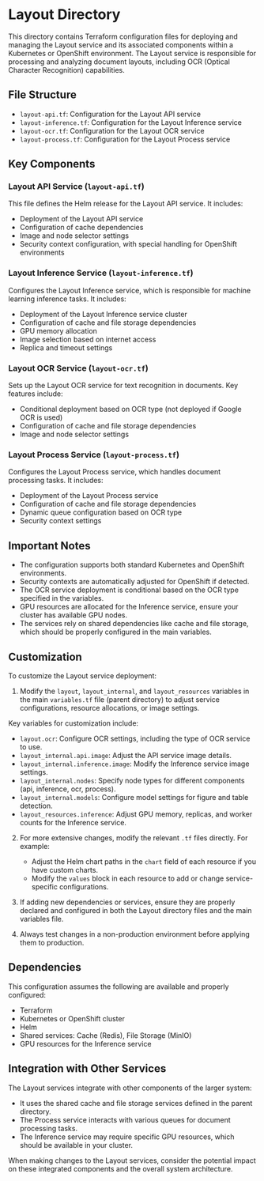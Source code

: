 # Layout Directory

This directory contains Terraform configuration files for deploying and managing the Layout service and its associated components within a Kubernetes or OpenShift environment. The Layout service is responsible for processing and analyzing document layouts, including OCR (Optical Character Recognition) capabilities.

## File Structure

- `layout-api.tf`: Configuration for the Layout API service
- `layout-inference.tf`: Configuration for the Layout Inference service
- `layout-ocr.tf`: Configuration for the Layout OCR service
- `layout-process.tf`: Configuration for the Layout Process service

## Key Components

### Layout API Service (`layout-api.tf`)

This file defines the Helm release for the Layout API service. It includes:
- Deployment of the Layout API service
- Configuration of cache dependencies
- Image and node selector settings
- Security context configuration, with special handling for OpenShift environments

### Layout Inference Service (`layout-inference.tf`)

Configures the Layout Inference service, which is responsible for machine learning inference tasks. It includes:
- Deployment of the Layout Inference service cluster
- Configuration of cache and file storage dependencies
- GPU memory allocation
- Image selection based on internet access
- Replica and timeout settings

### Layout OCR Service (`layout-ocr.tf`)

Sets up the Layout OCR service for text recognition in documents. Key features include:
- Conditional deployment based on OCR type (not deployed if Google OCR is used)
- Configuration of cache and file storage dependencies
- Image and node selector settings

### Layout Process Service (`layout-process.tf`)

Configures the Layout Process service, which handles document processing tasks. It includes:
- Deployment of the Layout Process service
- Configuration of cache and file storage dependencies
- Dynamic queue configuration based on OCR type
- Security context settings

## Important Notes

- The configuration supports both standard Kubernetes and OpenShift environments.
- Security contexts are automatically adjusted for OpenShift if detected.
- The OCR service deployment is conditional based on the OCR type specified in the variables.
- GPU resources are allocated for the Inference service, ensure your cluster has available GPU nodes.
- The services rely on shared dependencies like cache and file storage, which should be properly configured in the main variables.

## Customization

To customize the Layout service deployment:

1. Modify the `layout`, `layout_internal`, and `layout_resources` variables in the main `variables.tf` file (parent directory) to adjust service configurations, resource allocations, or image settings.

Key variables for customization include:

- `layout.ocr`: Configure OCR settings, including the type of OCR service to use.
- `layout_internal.api.image`: Adjust the API service image details.
- `layout_internal.inference.image`: Modify the Inference service image settings.
- `layout_internal.nodes`: Specify node types for different components (api, inference, ocr, process).
- `layout_internal.models`: Configure model settings for figure and table detection.
- `layout_resources.inference`: Adjust GPU memory, replicas, and worker counts for the Inference service.

2. For more extensive changes, modify the relevant `.tf` files directly. For example:
   - Adjust the Helm chart paths in the `chart` field of each resource if you have custom charts.
   - Modify the `values` block in each resource to add or change service-specific configurations.

3. If adding new dependencies or services, ensure they are properly declared and configured in both the Layout directory files and the main variables file.

4. Always test changes in a non-production environment before applying them to production.

## Dependencies

This configuration assumes the following are available and properly configured:
- Terraform
- Kubernetes or OpenShift cluster
- Helm
- Shared services: Cache (Redis), File Storage (MinIO)
- GPU resources for the Inference service

## Integration with Other Services

The Layout services integrate with other components of the larger system:
- It uses the shared cache and file storage services defined in the parent directory.
- The Process service interacts with various queues for document processing tasks.
- The Inference service may require specific GPU resources, which should be available in your cluster.

When making changes to the Layout services, consider the potential impact on these integrated components and the overall system architecture.